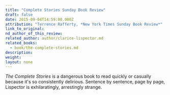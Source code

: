 ```yaml
---
title: "Complete Stories Sunday Book Review"
draft: false
date: 2015-09-04T14:59:00.000Z
attribution: "Terrence Rafferty, *New York Times Sunday Book Review*"
link_to_original:
nd_author_of_this_review:
related_author: author/clarice-lispector.md
related_books:
  - book/the-complete-stories.md
description:
weight:
layout: none
---
```

*The Complete Stories* is a dangerous book to read quickly or casually because it's so consistently delirious. Sentence by sentence, page by page, Lispector is exhilaratingly, arrestingly strange.

